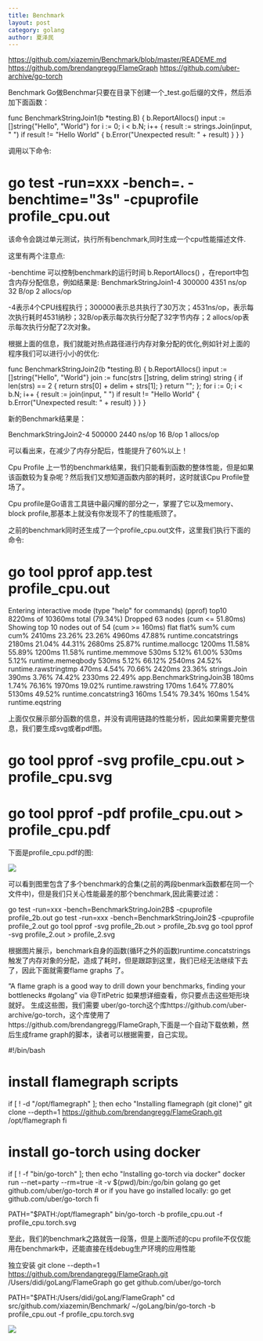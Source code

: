 ```yaml
---
title: Benchmark
layout: post
category: golang
author: 夏泽民
---
```

https://github.com/xiazemin/Benchmark/blob/master/READEME.md
https://github.com/brendangregg/FlameGraph
https://github.com/uber-archive/go-torch

Benchmark
Go做Benchmar只要在目录下创建一个_test.go后缀的文件，然后添加下面函数：

func BenchmarkStringJoin1(b *testing.B) {
    b.ReportAllocs()
    input := []string{"Hello", "World"}
    for i := 0; i < b.N; i++ {
        result := strings.Join(input, " ")
        if result != "Hello World" {
            b.Error("Unexpected result: " + result)
        }
    }
}
 

调用以下命令:

# go test -run=xxx -bench=. -benchtime="3s" -cpuprofile profile_cpu.out
 

该命令会跳过单元测试，执行所有benchmark,同时生成一个cpu性能描述文件.

这里有两个注意点:

-benchtime 可以控制benchmark的运行时间
b.ReportAllocs() ，在report中包含内存分配信息，例如结果是:
BenchmarkStringJoin1-4 300000 4351 ns/op 32 B/op 2 allocs/op
 

-4表示4个CPU线程执行；300000表示总共执行了30万次；4531ns/op，表示每次执行耗时4531纳秒；32B/op表示每次执行分配了32字节内存；2 allocs/op表示每次执行分配了2次对象。

根据上面的信息，我们就能对热点路径进行内存对象分配的优化,例如针对上面的程序我们可以进行小小的优化:

func BenchmarkStringJoin2(b *testing.B) {
    b.ReportAllocs()
    input := []string{"Hello", "World"}
    join := func(strs []string, delim string) string {
        if len(strs) == 2 {
            return strs[0] + delim + strs[1];
        }
        return "";
    };
    for i := 0; i < b.N; i++ {
        result := join(input, " ")
        if result != "Hello World" {
            b.Error("Unexpected result: " + result)
        }
    }
}
 

新的Benchmark结果是：

BenchmarkStringJoin2-4 500000 2440 ns/op 16 B/op 1 allocs/op
 

可以看出来，在减少了内存分配后，性能提升了60%以上！

Cpu Profile
上一节的benchmark结果，我们只能看到函数的整体性能，但是如果该函数较为复杂呢？然后我们又想知道函数内部的耗时，这时就该Cpu Profile登场了。

Cpu profile是Go语言工具链中最闪耀的部分之一，掌握了它以及memory、block profile,那基本上就没有你发现不了的性能瓶颈了。

之前的benchmark同时还生成了一个profile_cpu.out文件，这里我们执行下面的命令:

# go tool pprof app.test profile_cpu.out
Entering interactive mode (type "help" for commands)
(pprof) top10
8220ms of 10360ms total (79.34%)
Dropped 63 nodes (cum <= 51.80ms)
Showing top 10 nodes out of 54 (cum >= 160ms)
      flat  flat%   sum%        cum   cum%
    2410ms 23.26% 23.26%     4960ms 47.88%  runtime.concatstrings
    2180ms 21.04% 44.31%     2680ms 25.87%  runtime.mallocgc
    1200ms 11.58% 55.89%     1200ms 11.58%  runtime.memmove
     530ms  5.12% 61.00%      530ms  5.12%  runtime.memeqbody
     530ms  5.12% 66.12%     2540ms 24.52%  runtime.rawstringtmp
     470ms  4.54% 70.66%     2420ms 23.36%  strings.Join
     390ms  3.76% 74.42%     2330ms 22.49%  app.BenchmarkStringJoin3B
     180ms  1.74% 76.16%     1970ms 19.02%  runtime.rawstring
     170ms  1.64% 77.80%     5130ms 49.52%  runtime.concatstring3
     160ms  1.54% 79.34%      160ms  1.54%  runtime.eqstring
 

上面仅仅展示部分函数的信息，并没有调用链路的性能分析，因此如果需要完整信息，我们要生成svg或者pdf图。

# go tool pprof -svg profile_cpu.out > profile_cpu.svg
# go tool pprof -pdf profile_cpu.out > profile_cpu.pdf
 

下面是profile_cpu.pdf的图:

<img src="{{site.url}}{{site.baseurl}}/img/profile_cpu.svg"/>


可以看到图里包含了多个benchmark的合集(之前的两段benmark函数都在同一个文件中)，但是我们只关心性能最差的那个benchmark,因此需要过滤：

go test -run=xxx -bench=BenchmarkStringJoin2B$ -cpuprofile profile_2b.out
go test -run=xxx -bench=BenchmarkStringJoin2$ -cpuprofile profile_2.out
go tool pprof -svg profile_2b.out > profile_2b.svg
go tool pprof -svg profile_2.out > profile_2.svg
 
根据图片展示，benchmark自身的函数(循环之外的函数)runtime.concatstrings触发了内存对象的分配，造成了耗时，但是跟踪到这里，我们已经无法继续下去了，因此下面就需要flame graphs 了。

“A flame graph is a good way to drill down your benchmarks, finding your bottlenecks #golang” via @TitPetric
如果想详细查看，你只要点击这些矩形块就好。
生成这些图，我们需要 uber/go-torch这个库https://github.com/uber-archive/go-torch，这个库使用了https://github.com/brendangregg/FlameGraph,下面是一个自动下载依赖，然后生成frame graph的脚本，读者可以根据需要，自己实现。

#!/bin/bash
# install flamegraph scripts
if [ ! -d "/opt/flamegraph" ]; then
    echo "Installing flamegraph (git clone)"
    git clone --depth=1 https://github.com/brendangregg/FlameGraph.git /opt/flamegraph
fi

# install go-torch using docker
if [ ! -f "bin/go-torch" ]; then
    echo "Installing go-torch via docker"
    docker run --net=party --rm=true -it -v $(pwd)/bin:/go/bin golang go get github.com/uber/go-torch
    # or if you have go installed locally: go get github.com/uber/go-torch
fi

PATH="$PATH:/opt/flamegraph"
bin/go-torch -b profile_cpu.out -f profile_cpu.torch.svg
 

至此，我们的benchmark之路就告一段落，但是上面所述的cpu profile不仅仅能用在benchmark中，还能直接在线debug生产环境的应用性能
<!-- more -->
独立安装
git clone --depth=1 https://github.com/brendangregg/FlameGraph.git /Users/didi/goLang/FlameGraph
go get github.com/uber/go-torch

PATH="$PATH:/Users/didi/goLang/FlameGraph"
cd src/github.com/xiazemin/Benchmark/
 ~/goLang/bin/go-torch -b profile_cpu.out -f profile_cpu.torch.svg
 
<img src="{{site.url}}{{site.baseurl}}/img/profile_cpu.torch.svg"/>

